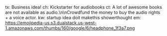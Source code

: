 tx: Business idea!
ch: Kickstarter for audiobooks
ct: A lot of awesome books are not available as audio.\n\nCrowdfund the money to buy the audio rights + a voice actor.
kw: startup idea doit makethis showerthought
em: https://emojipedia-us.s3.dualstack.us-west-1.amazonaws.com/thumbs/160/google/6/headphone_1f3a7.png
